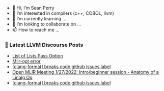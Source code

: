 - 👋 Hi, I’m Sean Perry
- 👀 I’m interested in compilers (c++, COBOL, llvm)
- 🌱 I’m currently learning ...
- 💞️ I’m looking to collaborate on ...
- 📫 How to reach me ...

<!---
s66perry/s66perry is a ✨ special ✨ repository because its `README.md` (this file) appears on your GitHub profile.
You can click the Preview link to take a look at your changes.
--->
### 📕 Latest LLVM Discourse Posts

<!-- DISCOURSE-LLVM:START -->
- [List of Lists Pass Option](https://llvm.discourse.group/t/list-of-lists-pass-option/5950/3)
- [Mlir-opt error](https://llvm.discourse.group/t/mlir-opt-error/6088/3)
- [[clang-format] breaks code github issues label](https://llvm.discourse.group/t/clang-format-breaks-code-github-issues-label/6032/4)
- [Open MLIR Meeting 1/27/2022: Intro/beginner session - Anatomy of a Linalg Op](https://llvm.discourse.group/t/open-mlir-meeting-1-27-2022-intro-beginner-session-anatomy-of-a-linalg-op/6028/2)
- [[clang-format] breaks code github issues label](https://llvm.discourse.group/t/clang-format-breaks-code-github-issues-label/6032/3)
<!-- DISCOURSE-LLVM:END -->
